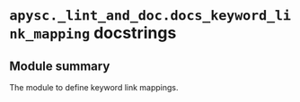 # `apysc._lint_and_doc.docs_keyword_link_mapping` docstrings

## Module summary

The module to define keyword link mappings.